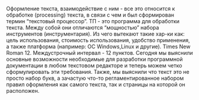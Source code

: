 Оформление текста, взаимодействие с ним - все это относится к обработке (processing) текста, в связи с чем и был сформирован термин “текстовый процессор”. 
ТП - это программа для обработки текста. 
Между собой они отличаются “мощностью” набора инструментов (инструментария). Из чего вытекают такие хар-ки как: цель использования, стоимость использования, удобство применения, а также платформа (например: ОС Windows,Linux и другие). Times New Roman 12. Междустрочный интервал - 12 пунктов.
Сегодня мы выяснили основные возможности необходимые для разработки программной документации в любом текстовом редакторе и теперь можем четко сформулировать эти требования. 
Также, мы выяснили что текст это не просто набор букв, а зачастую что-то регламентированное набором правил оформления как самого текста, так и страницы на которой он расположен.
